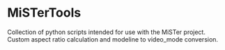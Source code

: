 # MiSTerTools
Collection of python scripts intended for use with the MiSTer project.  Custom aspect ratio calculation and modeline to video_mode conversion.
